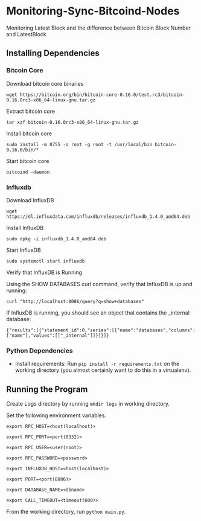 # Monitoring-Sync-Bitcoind-Nodes

Monitoring Latest Block and the difference between Bitcoin Block Number and LatestBlock

## Installing Dependencies

### Bitcoin Core

Download bitcoin core binaries

`wget https://bitcoin.org/bin/bitcoin-core-0.16.0/test.rc3/bitcoin-0.16.0rc3-x86_64-linux-gnu.tar.gz`

Extract bitcoin core

`tar xzf bitcoin-0.16.0rc3-x86_64-linux-gnu.tar.gz`

Install bitcoin core

`sudo install -m 0755 -o root -g root -t /usr/local/bin bitcoin-0.16.0/bin/*`

Start bitcoin core

`bitcoind -daemon`

### Influxdb

Download InfluxDB

`wget https://dl.influxdata.com/influxdb/releases/influxdb_1.4.0_amd64.deb`

Install InfluxDB

`sudo dpkg -i influxdb_1.4.0_amd64.deb`

Start InfluxDB

`sudo systemctl start influxdb`

Verify that InfluxDB is Running

Using the SHOW DATABASES curl command, verify that InfluxDB is up and running:

`curl "http://localhost:8086/query?q=show+databases"`

If InfluxDB is running, you should see an object that contains the _internal database:

`{"results":[{"statement_id":0,"series":[{"name":"databases","columns":["name"],"values":[["_internal"]]}]}]}`


### Python Dependencies

- Install requirements: Run `pip install -r requirements.txt` on the working directory (you almost certainly want to do this in a virtualenv).

## Running the Program

Create Logs directory by running `mkdir logs` in working directory.

Set the following environment variables.

`export RPC_HOST=<host(localhost)>`

`export RPC_PORT=<port(8332)>`

`export RPC_USER=<user(root)>`

`export RPC_PASSWORD=<password>`

`export INFLUXDB_HOST=<host(localhost)>`

`export PORT=<port(8086)>`

`export DATABASE_NAME=<dbname>`

`export CALL_TIMEOUT=<timeout(600)>`

From the working directory, run `python main.py`.

